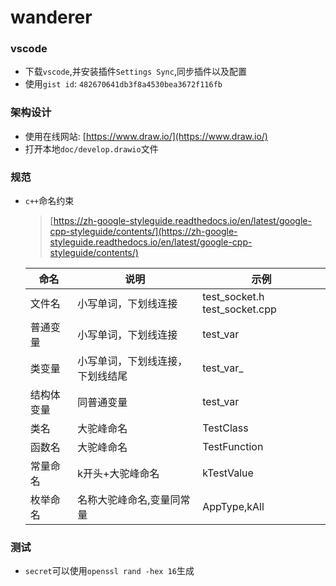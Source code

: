 # wanderer

### vscode
* 下载`vscode`,并安装插件`Settings Sync`,同步插件以及配置
* 使用`gist id`:  `482670641db3f8a4530bea3672f116fb`

### 架构设计
* 使用在线网站: [https://www.draw.io/](https://www.draw.io/)
* 打开本地`doc/develop.drawio`文件

### 规范

* `c++`命名约束

    > [https://zh-google-styleguide.readthedocs.io/en/latest/google-cpp-styleguide/contents/](https://zh-google-styleguide.readthedocs.io/en/latest/google-cpp-styleguide/contents/)

    |命名|说明|示例|
    |-|-|-|
    |文件名|小写单词，下划线连接|test_socket.h test_socket.cpp|
    |普通变量|小写单词，下划线连接|test_var|
    |类变量|小写单词，下划线连接，下划线结尾|test_var_|
    |结构体变量|同普通变量|test_var|
    |类名|大驼峰命名|TestClass|
    |函数名|大驼峰命名|TestFunction|
    |常量命名|k开头+大驼峰命名|kTestValue|
    |枚举命名|名称大驼峰命名,变量同常量|AppType,kAll|

### 测试
* `secret`可以使用`openssl rand -hex 16`生成
